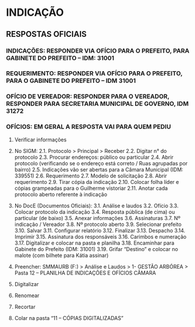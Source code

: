 # INDICAÇÃO
## RESPOSTAS OFICIAIS
### INDICAÇÕES: RESPONDER VIA OFÍCIO PARA O PREFEITO, PARA GABINETE DO PREFEITO – IDM: 31001

### REQUERIMENTO: RESPONDER VIA OFÍCIO PARA O PREFEITO, PARA O GABINETE DO PREFEITO – IDM 31001

### OFÍCIO DE VEREADOR: RESPONDER PARA O VEREADOR, RESPONDER PARA SECRETARIA MUNICIPAL DE GOVERNO, IDM 31272

### OFÍCIOS: EM GERAL A RESPOSTA VAI PARA QUEM PEDIU


1. Verificar informações

2. No SIGM:
	2.1. Protocolo > Principal > Receber
	2.2. Digitar n° do protocolo
	2.3. Procurar endereços: público ou particular
	2.4. Abrir protocolo (verificando se o endereço está correto / Ruas agrupadas por bairro)
	2.5. Indicações vão ser abertas para a Câmara Municipal (IDM: 339551)
	2.6. Requerimento
	2.7. Modelo de solicitação
	2.8. Abrir requerimento
	2.9. Tirar cópia da indicação
	2.10. Colocar folha líder e cópias grampeadas para o Guilherme vistoriar
	2.11. Anotar cada protocolo aberto referente à indicação

3. No DocE (Documentos Oficiais):
	3.1. Análise e laudos
	3.2. Ofício
	3.3. Colocar protocolo da indicação
	3.4. Resposta pública (de cima) ou particular (de baixo)
	3.5. Anexar informações
	3.6. Assinaturas
	3.7. Nº indicação / Vereador
	3.8. Nº protocolo aberto
	3.9. Selecionar prefeito
	3.10. Salvar
	3.11. Configurar relatório
	3.12. Finalizar
	3.13. Despacho
	3.14. Imprimir
	3.15. Assinatura dos responsáveis
	3.16. Carimbos e numeração
	3.17. Digitalizar e colocar na pasta e planilha
	3.18. Encaminhar para Gabinete do Prefeito (IDM: 31001)
	3.19. Grifar “Destino” e colocar no malote (com bilhete para Kátia assinar)

4. Preencher: SMMAURB (F:) > Análise e Laudos > 1- GESTÃO ARBÓREA > Pasta 12 – PLANILHA DE INDICAÇÕES E OFÍCIOS CÂMARA

5. Digitalizar
6. Renomear
7. Recortar
8. Colar na pasta “11 – CÓPIAS DIGITALIZADAS”